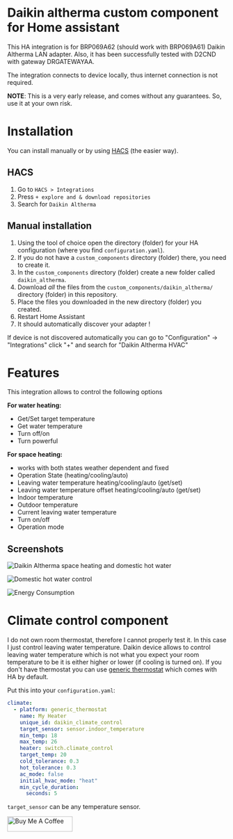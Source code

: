 # Daikin altherma custom component for Home assistant

This HA integration is for BRP069A62 (should work with BRP069A61) Daikin Altherma LAN adapter.
Also, it has been successfully tested with D2CND with gateway DRGATEWAYAA.


The integration connects to device locally, thus internet connection is not required.

**NOTE**: This is a very early release, and comes without any guarantees. So, use it at your own risk.

# Installation

You can install manually or by using [HACS](https://hacs.xyz/) (the easier way). 
## HACS

1. Go to `HACS > Integrations`
2. Press `+ explore and & download repositories`
3. Search for `Daikin Altherma`


## Manual installation

1. Using the tool of choice open the directory (folder) for your HA configuration (where you find `configuration.yaml`).
2. If you do not have a `custom_components` directory (folder) there, you need to create it.
3. In the `custom_components` directory (folder) create a new folder called `daikin_altherma`.
4. Download _all_ the files from the `custom_components/daikin_altherma/` directory (folder) in this repository.
5. Place the files you downloaded in the new directory (folder) you created.
6. Restart Home Assistant
7. It should automatically discover your adapter !

If device is not discovered automatically you can go to "Configuration" -> "Integrations" click "+" and search for "Daikin Altherma HVAC"


# Features

This integration allows to control the following options

**For water heating:**
 - Get/Set target temperature
 - Get water temperature
 - Turn off/on
 - Turn powerful

**For space heating:**
 - works with both states weather dependent and fixed
 - Operation State (heating/cooling/auto)
 - Leaving water temperature heating/cooling/auto (get/set)
 - Leaving water temperature offset heating/cooling/auto (get/set)
 - Indoor temperature
 - Outdoor temperature
 - Current leaving water temperature
 - Turn on/off
 - Operation mode

## Screenshots

![Daikin Altherma space heating and domestic hot water](https://raw.githubusercontent.com/tadasdanielius/daikin_altherma/main/img/ha_altherma1.png)

![Domestic hot water control](https://raw.githubusercontent.com/tadasdanielius/daikin_altherma/main/img/ha_altherma2.png)

![Energy Consumption](https://github.com/tadasdanielius/daikin_altherma/blob/main/img/HA_energy_consumption_sensor.png)

# Climate control component

I do not own room thermostat, therefore I cannot properly test it. In this case I just control leaving water temperature.
Daikin device allows to control leaving water temperature which is not what you expect your room temperature to be it is either higher or lower (if cooling is turned on). 
If you don't have thermostat you can use [generic thermostat](https://www.home-assistant.io/integrations/generic_thermostat/) which comes with HA by default.

Put this into your `configuration.yaml`:

```yaml
climate:
  - platform: generic_thermostat
    name: My Heater
    unique_id: daikin_climate_control
    target_sensor: sensor.indoor_temperature
    min_temp: 18
    max_temp: 26
    heater: switch.climate_control
    target_temp: 20
    cold_tolerance: 0.3
    hot_tolerance: 0.3
    ac_mode: false
    initial_hvac_mode: "heat"
    min_cycle_duration:
      seconds: 5
``` 

`target_sensor` can be any temperature sensor. 


<a href="https://www.buymeacoffee.com/buymeacoff7" target="_blank"><img src="https://cdn.buymeacoffee.com/buttons/default-black.png" width="150px" height="35px" alt="Buy Me A Coffee" style="height: 35px !important;width: 150px !important;" ></a>
